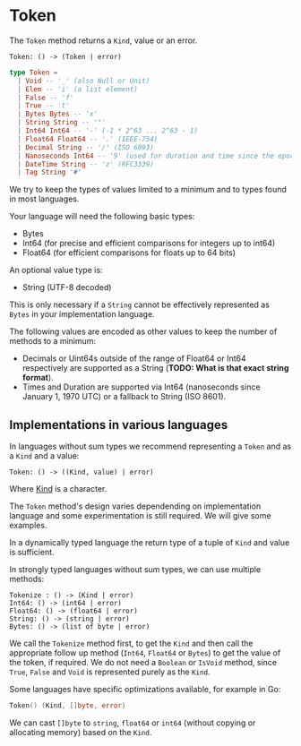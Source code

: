 # Token

The `Token` method returns a `Kind`, value or an error.

```
Token: () -> (Token | error)
```

```elm
type Token =
  | Void -- '_' (also Null or Unit)
  | Elem -- 'i' (a list element)
  | False -- 'f'
  | True -- 't'
  | Bytes Bytes -- 'x'
  | String String -- '"'
  | Int64 Int64 -- '-' (-1 * 2^63 ... 2^63 - 1)
  | Float64 Float64 -- '.' (IEEE-754)
  | Decimal String -- '/' (ISO 6093)
  | Nanoseconds Int64 -- '9' (used for duration and time since the epoch)
  | DateTime String -- 'z' (RFC3339)
  | Tag String '#'
```

We try to keep the types of values limited to a minimum and to types found in most languages.

Your language will need the following basic types:

* Bytes
* Int64 (for precise and efficient comparisons for integers up to int64)
* Float64 (for efficient comparisons for floats up to 64 bits)

An optional value type is:

* String (UTF-8 decoded)

This is only necessary if a `String` cannot be effectively represented as `Bytes` in your implementation language.

The following values are encoded as other values to keep the number of methods to a minimum:

* Decimals or Uint64s outside of the range of Float64 or Int64 respectively are supported as a String (**TODO: What is that exact string format**).
* Times and Duration are supported via Int64 (nanoseconds since January 1, 1970 UTC) or a fallback to String (ISO 8601).

## Implementations in various languages

In languages without sum types we recommend representing a `Token` and as a `Kind` and a value:

```
Token: () -> ((Kind, value) | error)
```

Where [Kind](./kind.md) is a character.

The `Token` method's design varies dependending on implementation language and some experimentation is still required.
We will give some examples.

In a dynamically typed language the return type of a tuple of `Kind` and value is sufficient.

In strongly typed languages without sum types, we can use multiple methods:
```
Tokenize : () -> (Kind | error)
Int64: () -> (int64 | error)
Float64: () -> (float64 | error)
String: () -> (string | error)
Bytes: () -> (list of byte | error)
```
We call the `Tokenize` method first, to get the `Kind` and then call the appropriate follow up method (`Int64`, `Float64` or `Bytes`) to get the value of the token, if required.
We do not need a `Boolean` or `IsVoid` method, since `True`, `False` and `Void` is represented purely as the `Kind`.

Some languages have specific optimizations available, for example in Go:
```go
Token() (Kind, []byte, error)
```
We can cast `[]byte` to `string`, `float64` or `int64` (without copying or allocating memory) based on the `Kind`.